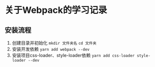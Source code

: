 # 关于Webpack的学习记录

## 安装流程
1. 创建目录并初始化
`mkdir 文件夹名`
`cd 文件夹`
2. 安装开发依赖
`yarn add webpack --dev`
3. 安装项目css-loader、style-loader依赖
`yarn add css-loader style-loader --dev`